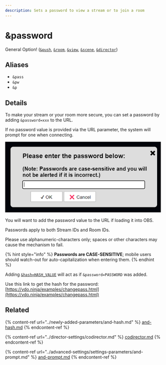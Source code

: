 ```yaml
---
description: Sets a password to view a stream or to join a room
---
```


# \&password

General Option! ([`&push`](../source-settings/push.md), [`&room`](room.md), [`&view`](../advanced-settings/view-parameters/view.md), [`&scene`](../advanced-settings/view-parameters/scene.md), [`&director`](../viewers-settings/director.md))

## Aliases

* `&pass`
* `&pw`
* `&p`

## Details

To make your stream or your room more secure, you can set a password by adding `&password=xxx` to the URL.

If no password value is provided via the URL parameter, the system will prompt for one when connecting.

![](<../.gitbook/assets/image (8) (4).png>)

You will want to add the password value to the URL if loading it into OBS.

Passwords apply to both Stream IDs and Room IDs.

Please use alphanumeric-characters only; spaces or other characters may cause the mechanism to fail.

{% hint style="info" %}
**Passwords are CASE-SENSITIVE**; mobile users should watch-out for auto-capitalization when entering them.
{% endhint %}

Adding [`&hash=HASH_VALUE`](../newly-added-parameters/and-hash.md) will act as if `&password=PASSWORD` was added.

Use this link to get the hash for the password:\
[https://vdo.ninja/examples/changepass.html](https://vdo.ninja/examples/changepass.html)

## Related

{% content-ref url="../newly-added-parameters/and-hash.md" %}
[and-hash.md](../newly-added-parameters/and-hash.md)
{% endcontent-ref %}

{% content-ref url="../director-settings/codirector.md" %}
[codirector.md](../director-settings/codirector.md)
{% endcontent-ref %}

{% content-ref url="../advanced-settings/settings-parameters/and-prompt.md" %}
[and-prompt.md](../advanced-settings/settings-parameters/and-prompt.md)
{% endcontent-ref %}
